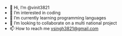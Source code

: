 - 👋 Hi, I’m @vinit3821
- 👀 I’m interested in coding
- 🌱 I’m currently learning programming languages
- 💞️ I’m looking to collaborate on a multi national project
- 📫 How to reach me vsingh3821@gmail.com

<!---
vinit3821/vinit3821 is a ✨ special ✨ repository because its `README.md` (this file) appears on your GitHub profile.
You can click the Preview link to take a look at your changes.
--->
